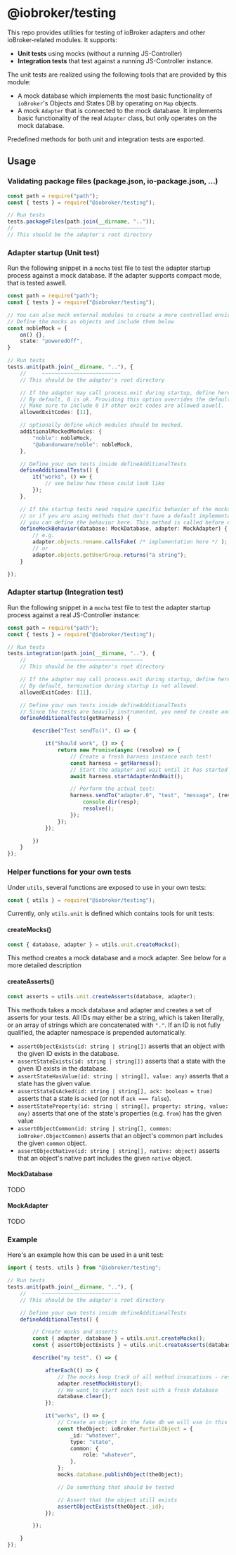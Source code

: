 # @iobroker/testing

This repo provides utilities for testing of ioBroker adapters and other ioBroker-related modules. It supports:
* **Unit tests** using mocks (without a running JS-Controller)
* **Integration tests** that test against a running JS-Controller instance.

The unit tests are realized using the following tools that are provided by this module:
* A mock database which implements the most basic functionality of `ioBroker`'s Objects and States DB by operating on `Map` objects.
* A mock `Adapter` that is connected to the mock database. It implements basic functionality of the real `Adapter` class, but only operates on the mock database.

Predefined methods for both unit and integration tests are exported.

## Usage

### Validating package files (package.json, io-package.json, ...)
```ts
const path = require("path");
const { tests } = require("@iobroker/testing");

// Run tests
tests.packageFiles(path.join(__dirname, ".."));
//                 ~~~~~~~~~~~~~~~~~~~~~~~~~
// This should be the adapter's root directory
```

### Adapter startup (Unit test)
Run the following snippet in a `mocha` test file to test the adapter startup process against a mock database.
If the adapter supports compact mode, that is tested aswell.
```ts
const path = require("path");
const { tests } = require("@iobroker/testing");

// You can also mock external modules to create a more controlled environment during testing.
// Define the mocks as objects and include them below
const nobleMock = {
    on() {},
    state: "poweredOff",
}

// Run tests
tests.unit(path.join(__dirname, ".."), {
    //     ~~~~~~~~~~~~~~~~~~~~~~~~~
    // This should be the adapter's root directory

    // If the adapter may call process.exit during startup, define here which exit codes are allowed.
    // By default, 0 is ok. Providing this option overrides the default.
    // Make sure to include 0 if other exit codes are allowed aswell.
    allowedExitCodes: [11],

    // optionally define which modules should be mocked.
    additionalMockedModules: {
        "noble": nobleMock,
        "@abandonware/noble": nobleMock,
    },

    // Define your own tests inside defineAdditionalTests
    defineAdditionalTests() {
        it("works", () => {
            // see below how these could look like
        });
    },

    // If the startup tests need require specific behavior of the mocks 
    // or if you are using methods that don't have a default implementation on the mocks,
    // you can define the behavior here. This method is called before every predefined test
    defineMockBehavior(database: MockDatabase, adapter: MockAdapter) {
        // e.g.
        adapter.objects.rename.callsFake( /* implementation here */ );
        // or
        adapter.objects.getUserGroup.returns("a string");
    }

});
```

### Adapter startup (Integration test)
Run the following snippet in a `mocha` test file to test the adapter startup process against a real JS-Controller instance:
```ts
const path = require("path");
const { tests } = require("@iobroker/testing");

// Run tests
tests.integration(path.join(__dirname, ".."), {
    //            ~~~~~~~~~~~~~~~~~~~~~~~~~
    // This should be the adapter's root directory

    // If the adapter may call process.exit during startup, define here which exit codes are allowed.
    // By default, termination during startup is not allowed.
    allowedExitCodes: [11],

    // Define your own tests inside defineAdditionalTests
    // Since the tests are heavily instrumented, you need to create and use a so called "harness" to control the tests.
    defineAdditionalTests(getHarness) {

        describe("Test sendTo()", () => {

            it("Should work", () => {
                return new Promise(async (resolve) => {
                    // Create a fresh harness instance each test!
                    const harness = getHarness();
                    // Start the adapter and wait until it has started
                    await harness.startAdapterAndWait();

                    // Perform the actual test:
                    harness.sendTo("adapter.0", "test", "message", (resp) => {
                        console.dir(resp);
                        resolve();
                    });
                });
            });

        })
    }
});
```


### Helper functions for your own tests
Under `utils`, several functions are exposed to use in your own tests:
```ts
const { utils } = require("@iobroker/testing");
```
Currently, only `utils.unit` is defined which contains tools for unit tests:

#### createMocks()
```ts
const { database, adapter } = utils.unit.createMocks();
```
This method creates a mock database and a mock adapter. See below for a more detailed description

#### createAsserts()
```ts
const asserts = utils.unit.createAsserts(database, adapter);
```
This methods takes a mock database and adapter and creates a set of asserts for your tests. All IDs may either be a string, which is taken literally, or an array of strings which are concatenated with `"."`. If an ID is not fully qualified, the adapter namespace is prepended automatically.

* `assertObjectExists(id: string | string[])` asserts that an object with the given ID exists in the database.
* `assertStateExists(id: string | string[])` asserts that a state with the given ID exists in the database.
* `assertStateHasValue(id: string | string[], value: any)` asserts that a state has the given value.
* `assertStateIsAcked(id: string | string[], ack: boolean = true)` asserts that a state is `ack`ed (or not if `ack === false`).
* `assertStateProperty(id: string | string[], property: string, value: any)` asserts that one of the state's properties (e.g. `from`) has the given value
* `assertObjectCommon(id: string | string[], common: ioBroker.ObjectCommon)` asserts that an object's common part includes the given `common` object.
* `assertObjectNative(id: string | string[], native: object)` asserts that an object's native part includes the given `native` object.

#### MockDatabase
TODO

#### MockAdapter
TODO

### Example
Here's an example how this can be used in a unit test:
```ts
import { tests, utils } from "@iobroker/testing";

// Run tests
tests.unit(path.join(__dirname, ".."), {
    //     ~~~~~~~~~~~~~~~~~~~~~~~~~
    // This should be the adapter's root directory

    // Define your own tests inside defineAdditionalTests
    defineAdditionalTests() {

        // Create mocks and asserts
        const { adapter, database } = utils.unit.createMocks();
        const { assertObjectExists } = utils.unit.createAsserts(database, adapter);

        describe("my test", () => {

            afterEach(() => {
                // The mocks keep track of all method invocations - reset them after each single test
                adapter.resetMockHistory();
                // We want to start each test with a fresh database
                database.clear();
            });

            it("works", () => {
                // Create an object in the fake db we will use in this test
                const theObject: ioBroker.PartialObject = {
                    _id: "whatever",
                    type: "state",
                    common: {
                        role: "whatever",
                    },
                };
                mocks.database.publishObject(theObject);

                // Do something that should be tested

                // Assert that the object still exists
                assertObjectExists(theObject._id);
            });

        });

    }
});
```

